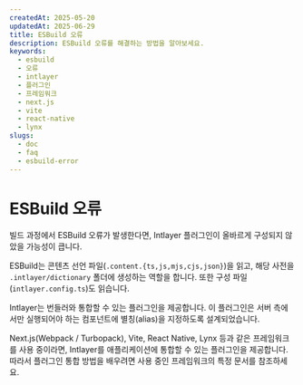 ```yaml
---
createdAt: 2025-05-20
updatedAt: 2025-06-29
title: ESBuild 오류
description: ESBuild 오류를 해결하는 방법을 알아보세요.
keywords:
  - esbuild
  - 오류
  - intlayer
  - 플러그인
  - 프레임워크
  - next.js
  - vite
  - react-native
  - lynx
slugs:
  - doc
  - faq
  - esbuild-error
---
```


# ESBuild 오류

빌드 과정에서 ESBuild 오류가 발생한다면, Intlayer 플러그인이 올바르게 구성되지 않았을 가능성이 큽니다.

ESBuild는 콘텐츠 선언 파일(`.content.{ts,js,mjs,cjs,json}`)을 읽고, 해당 사전을 `.intlayer/dictionary` 폴더에 생성하는 역할을 합니다. 또한 구성 파일(`intlayer.config.ts`)도 읽습니다.

Intlayer는 번들러와 통합할 수 있는 플러그인을 제공합니다. 이 플러그인은 서버 측에서만 실행되어야 하는 컴포넌트에 별칭(alias)을 지정하도록 설계되었습니다.

Next.js(Webpack / Turbopack), Vite, React Native, Lynx 등과 같은 프레임워크를 사용 중이라면, Intlayer를 애플리케이션에 통합할 수 있는 플러그인을 제공합니다. 따라서 플러그인 통합 방법을 배우려면 사용 중인 프레임워크의 특정 문서를 참조하세요.
